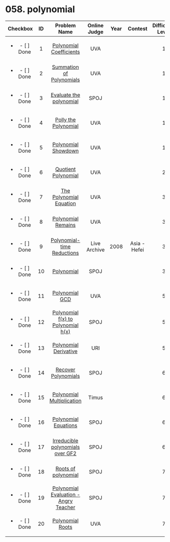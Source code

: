 # 058. polynomial


| Checkbox | ID | Problem Name|Online Judge|Year|Contest|Difficulty Level|
|:---:|:---:|:---:|:---:|:---:|:---:|:---:|
|<ul><li>- [ ] Done</li></ul>|1|[Polynomial Coefficients](https://uva.onlinejudge.org/index.php?option=onlinejudge&page=show_problem&problem=1046)|UVA|||1|
|<ul><li>- [ ] Done</li></ul>|2|[Summation of Polynomials](https://uva.onlinejudge.org/index.php?option=onlinejudge&page=show_problem&problem=1243)|UVA|||1|
|<ul><li>- [ ] Done</li></ul>|3|[Evaluate the polynomial](http://www.spoj.com/problems/POLEVAL/)|SPOJ|||1|
|<ul><li>- [ ] Done</li></ul>|4|[Polly the Polynomial](https://uva.onlinejudge.org/index.php?option=onlinejudge&page=show_problem&problem=439)|UVA|||1|
|<ul><li>- [ ] Done</li></ul>|5|[Polynomial Showdown](https://uva.onlinejudge.org/index.php?option=onlinejudge&page=show_problem&problem=328)|UVA|||1|
|<ul><li>- [ ] Done</li></ul>|6|[Quotient Polynomial](https://uva.onlinejudge.org/index.php?option=onlinejudge&page=show_problem&problem=1660)|UVA|||2|
|<ul><li>- [ ] Done</li></ul>|7|[The Polynomial Equation](https://uva.onlinejudge.org/index.php?option=onlinejudge&page=show_problem&problem=1267)|UVA|||3|
|<ul><li>- [ ] Done</li></ul>|8|[Polynomial Remains](https://uva.onlinejudge.org/index.php?option=onlinejudge&page=show_problem&problem=1527)|UVA|||3|
|<ul><li>- [ ] Done</li></ul>|9|[Polynomial-time Reductions](https://icpcarchive.ecs.baylor.edu/index.php?option=onlinejudge&page=show_problem&problem=2273)|Live Archive|2008|Asia - Hefei|3|
|<ul><li>- [ ] Done</li></ul>|10|[Polynomial](http://www.spoj.com/problems/POLYNOM/)|SPOJ|||3|
|<ul><li>- [ ] Done</li></ul>|11|[Polynomial GCD](https://uva.onlinejudge.org/index.php?option=onlinejudge&page=show_problem&problem=1892)|UVA|||5|
|<ul><li>- [ ] Done</li></ul>|12|[Polynomial f(x) to Polynomial h(x)](http://www.spoj.com/problems/POLTOPOL/)|SPOJ|||5|
|<ul><li>- [ ] Done</li></ul>|13|[Polynomial Derivative](https://www.urionlinejudge.com.br/judge/en/problems/view/2154)|URI|||5|
|<ul><li>- [ ] Done</li></ul>|14|[Recover Polynomials](http://www.spoj.com/problems/BTCODE_E/)|SPOJ|||6|
|<ul><li>- [ ] Done</li></ul>|15|[Polynomial Multiplication](http://acm.timus.ru/problem.aspx?space=1&num=1408)|Timus|||6|
|<ul><li>- [ ] Done</li></ul>|16|[Polynomial Equations](http://www.spoj.com/problems/POLYEQ/)|SPOJ|||6|
|<ul><li>- [ ] Done</li></ul>|17|[Irreducible polynomials over GF2](http://www.spoj.com/problems/GF2/)|SPOJ|||6|
|<ul><li>- [ ] Done</li></ul>|18|[Roots of polynomial](http://www.spoj.com/problems/KMSL4B/)|SPOJ|||7|
|<ul><li>- [ ] Done</li></ul>|19|[Polynomial Evaluation - Angry Teacher](http://www.spoj.com/problems/MPOLEVAL/)|SPOJ|||7|
|<ul><li>- [ ] Done</li></ul>|20|[Polynomial Roots](https://uva.onlinejudge.org/index.php?option=onlinejudge&page=show_problem&problem=871)|UVA|||7|
